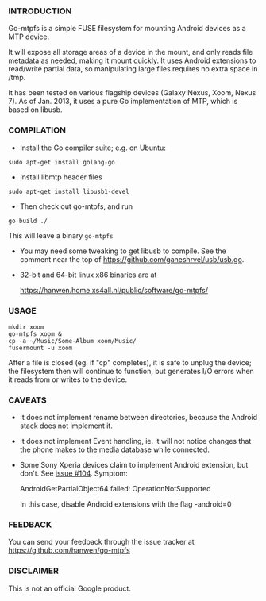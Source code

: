 ### INTRODUCTION

Go-mtpfs is a simple FUSE filesystem for mounting Android devices as a
MTP device.

It will expose all storage areas of a device in the mount, and only
reads file metadata as needed, making it mount quickly. It uses
Android extensions to read/write partial data, so manipulating large
files requires no extra space in /tmp.

It has been tested on various flagship devices (Galaxy Nexus, Xoom,
Nexus 7).  As of Jan. 2013, it uses a pure Go implementation of MTP,
which is based on libusb.



### COMPILATION

* Install the Go compiler suite; e.g. on Ubuntu:
```
sudo apt-get install golang-go
```
* Install libmtp header files
```
sudo apt-get install libusb1-devel
```
* Then check out go-mtpfs, and run
```
go build ./
```
  This will leave a binary `go-mtpfs`

* You may need some tweaking to get libusb to compile.  See the
  comment near the top of https://github.com/ganeshrvel/usb/usb.go.

* 32-bit and 64-bit linux x86 binaries are at

  https://hanwen.home.xs4all.nl/public/software/go-mtpfs/


### USAGE
```
mkdir xoom
go-mtpfs xoom &
cp -a ~/Music/Some-Album xoom/Music/
fusermount -u xoom
```
After a file is closed (eg. if "cp" completes), it is safe to unplug
the device; the filesystem then will continue to function, but
generates I/O errors when it reads from or writes to the device.


### CAVEATS

* It does not implement rename between directories, because the
  Android stack does not implement it.

* It does not implement Event handling, ie. it will not notice changes
  that the phone makes to the media database while connected.

* Some Sony Xperia devices claim to implement Android extension, but
  don't. See [issue
  #104](https://github.com/hanwen/go-mtpfs/issues/104). Symptom:

     AndroidGetPartialObject64 failed: OperationNotSupported

  In this case, disable Android extensions with the flag -android=0


### FEEDBACK

You can send your feedback through the issue tracker at
https://github.com/hanwen/go-mtpfs


### DISCLAIMER

This is not an official Google product.
